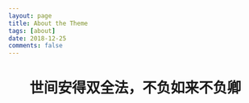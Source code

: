 ```yaml
---
layout: page
title: About the Theme
tags: [about]
date: 2018-12-25
comments: false
---
```

      
# <center>世间安得双全法，不负如来不负卿</center>
